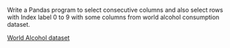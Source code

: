 Write a Pandas program to select consecutive columns and also select rows with Index label 0 to 9 with some columns from world alcohol consumption dataset.

[World Alcohol dataset](https://docs.google.com/spreadsheets/d/1dB2vIsHkKZ0zunDVwNSy-zXLfFKGtomxB7DEJBMxef8/edit?usp=sharing)
